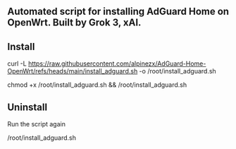 Automated script for installing AdGuard Home on OpenWrt. Built by Grok 3, xAI.
------------------------------------------------------------------------------

Install
-------

curl -L https://raw.githubusercontent.com/alpinezx/AdGuard-Home-OpenWrt/refs/heads/main/install_adguard.sh -o /root/install_adguard.sh

chmod +x /root/install_adguard.sh && /root/install_adguard.sh

Uninstall
----------

Run the script again 

/root/install_adguard.sh
